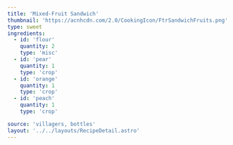 ```yaml
---
title: 'Mixed-Fruit Sandwich'
thumbnail: 'https://acnhcdn.com/2.0/CookingIcon/FtrSandwichFruits.png'
type: sweet
ingredients:
  - id: 'flour'
    quantity: 2
    type: 'misc'
  - id: 'pear'
    quantity: 1
    type: 'crop'
  - id: 'orange'
    quantity: 1
    type: 'crop'
  - id: 'peach'
    quantity: 1
    type: 'crop'

source: 'villagers, bottles'
layout: '../../layouts/RecipeDetail.astro'
---
```

